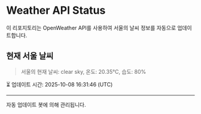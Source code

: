 
# Weather API Status

이 리포지토리는 OpenWeather API를 사용하여 서울의 날씨 정보를 자동으로 업데이트합니다.

## 현재 서울 날씨
> 서울의 현재 날씨: clear sky, 온도: 20.35°C, 습도: 80%

⏳ 업데이트 시간: 2025-10-08 16:31:46 (UTC)

---
자동 업데이트 봇에 의해 관리됩니다.
